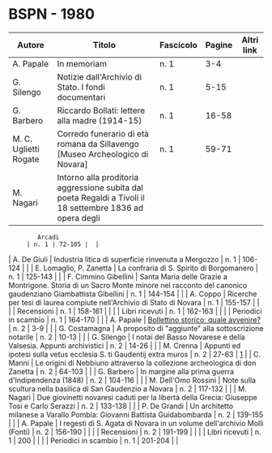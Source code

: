 # BSPN - 1980

| Autore                | Titolo                                                                                                    | Fascicolo | Pagine | Altri link |
|-----------------------|-----------------------------------------------------------------------------------------------------------|-----------|--------|------------|
| A. Papale             | In memoriam                                                                                               | n. 1      | 3-4    |            |
| G. Silengo            | Notizie dall'Archivio di Stato. I fondi documentari                                                       | n. 1      | 5-15   |            |
| G. Barbero            | Riccardo Bollati: lettere alla madre (1914-15)                                                            | n. 1      | 16-58  |            |
| M. C. Uglietti Rogate | Corredo funerario di età romana da Sillavengo [Museo Archeologico di Novara]                              | n. 1      | 59-71  |            |
| M. Nagari             | Intorno alla proditoria aggressione subita dal poeta Regaldi a Tivoli il 18 settembre 1836 ad opera degli 

            Arcadi
         | n. 1 | 72-105 |  |

| A. De Giuli | Industria litica di superficie rinvenuta a Mergozzo | n. 1 | 106-124 | |
| E. Lomaglio, P. Zanetta | La confraria di S. Spirito di Borgomanero | n. 1 | 125-143 | |
| F. Cimmino Gibellini | Santa Maria delle Grazie a Montrigone. Storia di un Sacro Monte minore nel racconto del
canonico gaudenziano
Giambattista Gibellini
| n. 1 | 144-154 | |
| A. Coppo | Ricerche per tesi di laurea compiute nell'Archivio di Stato di Novara | n. 1 | 155-157 | |
| | Recensioni | n. 1 | 158-161 | |
| | Libri ricevuti | n. 1 | 162-163 | |
| | Periodici in scambio | n. 1 | 164-170 | |
| A. Papale | [Bollettino storico: quale avvenire?](http://www.ssno.it/SSN/ssn_ssn06.html) | n. 2 | 3-9 | |
| G. Costamagna | A proposito di "aggiunte" alla sottoscrizione notarile | n. 2 | 10-13 | |
| G. Silengo | I notai del Basso Novarese e della Valsesia. Appunti archivistici | n. 2 | 14-26 | |
| M. Crenna | Appunti ed ipotesi sulla vetus ecclesia S. ti Gaudentij extra muros | n. 2 | 27-63 | [1](https://en.calameo.com/read/004733128511ea5d03196) |
| C. Manni | Le origini di Nebbiuno attraverso la collezione archeologica di don Zanetta | n. 2 | 64-103 | |
| G. Barbero | In margine alla prima guerra d'Indipendenza (1848) | n. 2 | 104-116 | |
| M. Dell'Omo Rossini | Note sulla scultura nella basilica di San Gaudenzio a Novara | n. 2 | 117-132 | |
| M. Nagari | Due giovinetti novaresi caduti per la libertà della Grecia: Giuseppe Tosi e Carlo Serazzi | n. 2 | 133-138 | |
| P. De Grandi | Un architetto milanese a Varallo Pombia: Giovanni Battista Guidabombarda | n. 2 | 139-155 | |
| A. Papale | I regesti di S. Agata di Novara in un volume dell'archivio Molli (Fonti) | n. 2 | 156-190 | |
| | Recensioni | n. 2 | 191-199 | |
| | Libri ricevuti | n. 1 | 200 | |
| | Periodici in scambio | n. 1 | 201-204 | |
